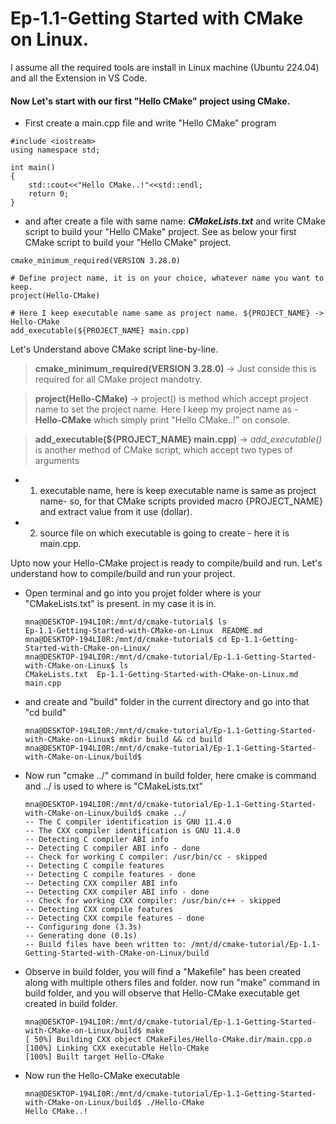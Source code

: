 # Ep-1.1-Getting Started with CMake on Linux.

I assume all the required tools are install in Linux machine (Ubuntu 224.04) and all the Extension in VS Code.
#### Now Let's start with our first "Hello CMake" project using CMake.

* First create a main.cpp file and write "Hello CMake" program
~~~
#include <iostream>
using namespace std;

int main()
{
    std::cout<<"Hello CMake..!"<<std::endl;
    return 0;
}
~~~
* and after create a file with same name: ***CMakeLists.txt*** and write CMake script to build your "Hello CMake" project. See as below your first CMake script to build your "Hello CMake" project.
~~~
cmake_minimum_required(VERSION 3.28.0)

# Define project name, it is on your choice, whatever name you want to keep.
project(Hello-CMake)

# Here I keep executable name same as project name. ${PROJECT_NAME} -> Hello-CMake
add_executable(${PROJECT_NAME} main.cpp)
~~~
Let's Understand above CMake script line-by-line.
> **cmake_minimum_required(VERSION 3.28.0)** -> Just conside this is required for all CMake project mandotry.

>**project(Hello-CMake)** -> project() is method which accept project name to set the project name. Here I keep my project name as - **Hello-CMake** which simply print "Hello CMake..!" on console.

> **add_executable(${PROJECT_NAME} main.cpp)** -> *add_executable()* is another method of CMake script, which accept two types of arguments 
* 1) executable name, here is keep executable name is same as project name- so, for that CMake scripts provided macro {PROJECT_NAME} and extract value from it use (dollar).
* 2) source file on which executable is going to create - here it is main.cpp.

Upto now your Hello-CMake project is ready to compile/build and run. Let's understand how to compile/build and run your project.

* Open terminal and go into you projet folder where is your "CMakeLists.txt" is present. in my case it is in.
  ~~~
  mna@DESKTOP-194LI0R:/mnt/d/cmake-tutorial$ ls
  Ep-1.1-Getting-Started-with-CMake-on-Linux  README.md
  mna@DESKTOP-194LI0R:/mnt/d/cmake-tutorial$ cd Ep-1.1-Getting-Started-with-CMake-on-Linux/
  mna@DESKTOP-194LI0R:/mnt/d/cmake-tutorial/Ep-1.1-Getting-Started-with-CMake-on-Linux$ ls
  CMakeLists.txt  Ep-1.1-Getting-Started-with-CMake-on-Linux.md  main.cpp
  ~~~
* and create and "build" folder in the current directory and go into that "cd build"
  ~~~
  mna@DESKTOP-194LI0R:/mnt/d/cmake-tutorial/Ep-1.1-Getting-Started-with-CMake-on-Linux$ mkdir build && cd build
  mna@DESKTOP-194LI0R:/mnt/d/cmake-tutorial/Ep-1.1-Getting-Started-with-CMake-on-Linux/build$ 
  ~~~
* Now run "cmake ../" command in build folder, here cmake is command and ../ is used to where is "CMakeLists.txt"
  ~~~
  mna@DESKTOP-194LI0R:/mnt/d/cmake-tutorial/Ep-1.1-Getting-Started-with-CMake-on-Linux/build$ cmake ../
  -- The C compiler identification is GNU 11.4.0
  -- The CXX compiler identification is GNU 11.4.0
  -- Detecting C compiler ABI info
  -- Detecting C compiler ABI info - done
  -- Check for working C compiler: /usr/bin/cc - skipped
  -- Detecting C compile features
  -- Detecting C compile features - done
  -- Detecting CXX compiler ABI info
  -- Detecting CXX compiler ABI info - done
  -- Check for working CXX compiler: /usr/bin/c++ - skipped
  -- Detecting CXX compile features
  -- Detecting CXX compile features - done
  -- Configuring done (3.3s)
  -- Generating done (0.1s)
  -- Build files have been written to: /mnt/d/cmake-tutorial/Ep-1.1-Getting-Started-with-CMake-on-Linux/build
  ~~~
* Observe in build folder, you will find a "Makefile" has been created along with multiple others files and folder. now run "make" command in build folder, and you will observe that Hello-CMake executable get created in build folder.
  ~~~
  mna@DESKTOP-194LI0R:/mnt/d/cmake-tutorial/Ep-1.1-Getting-Started-with-CMake-on-Linux/build$ make
  [ 50%] Building CXX object CMakeFiles/Hello-CMake.dir/main.cpp.o
  [100%] Linking CXX executable Hello-CMake
  [100%] Built target Hello-CMake
  ~~~
* Now run the Hello-CMake executable
  ~~~
  mna@DESKTOP-194LI0R:/mnt/d/cmake-tutorial/Ep-1.1-Getting-Started-with-CMake-on-Linux/build$ ./Hello-CMake 
  Hello CMake..!
  ~~~